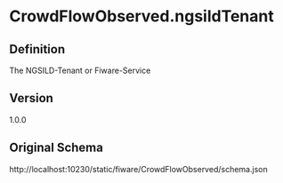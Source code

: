 # CrowdFlowObserved.ngsildTenant

## Definition
The NGSILD-Tenant or Fiware-Service

## Version
1.0.0

## Original Schema
http://localhost:10230/static/fiware/CrowdFlowObserved/schema.json
